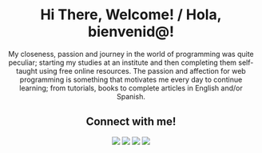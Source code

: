 <div align="center">
  <div>
    <h1>Hi There, Welcome! / Hola, bienvenid@!</h1>
  </div>
  <div>
    My closeness, passion and journey in the world of programming was quite peculiar; starting my studies at an institute and then completing them self-taught using free online resources.
    The passion and affection for web programming is something that motivates me every day to continue learning; from tutorials, books to complete articles in English and/or Spanish.
  </div>
  <div>
    <h2>Connect with me!</h2>
    <a target="_blank" href="https://www.linkedin.com/in/birunthaban-sarventhiran/"><img src="https://img.shields.io/badge/-LinkedIn-0077B5?style=for-the-badge&logo=Linkedin&logoColor=white"></img></a>
<a target="_blank" href="mailto:sbirunthaban007@gmail.com"><img src="https://img.shields.io/badge/-Gmail-D14836?style=for-the-badge&logo=Gmail&logoColor=white"></img></a>
<a target="_blank" href="https://medium.com/@sbirunthaban007"><img src="https://img.shields.io/badge/-Medium-12100E?style=for-the-badge&logo=Medium&logoColor=white"></img></a>
<a target="_blank" href="https://twitter.com/S_Birunthaban"><img src="https://img.shields.io/badge/-Twitter-1DA1F2?style=for-the-badge&logo=Twitter&logoColor=white"></img></a>
  </div>
</div>
